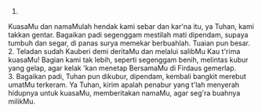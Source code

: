 1.
KuasaMu dan namaMulah hendak kami sebar
dan kar'na itu, ya Tuhan, kami takkan gentar.
Bagaikan padi segenggam mestilah mati dipendam,
supaya tumbuh dan segar, di panas surya memekar
berbuahlah. Tuaian pun besar.
<br>
2.
Teladan sudah Kauberi demi deritaMu
dan melalui salibMu Kau t'rima kuasaMu!
Bagian kami tak lebih, seperti segenggam benih,
melintas kubur yang gelap, agar kelak 'kan menetap
BersamaMu di Firdaus gemerlap.
<br>
3.
Bagaikan padi, Tuhan pun dikubur, dipendam,
kembali bangkit merebut umatMu terkeram.
Ya Tuhan, kirim apalah penabur yang t'lah menyerah
hidupnya untuk kuasaMu, memberitakan namaMu,
agar seg'ra buahnya milikMu.